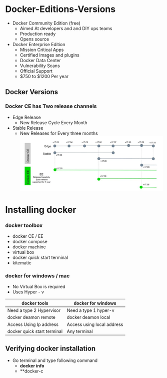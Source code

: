 
# Docker-Editions-Versions

-  Docker Community Edition (free)
   - Aimed At developers and and DIY ops teams
   - Production ready
	- Opens source
-  Docker Enterprise Edition
   - Mission Critical Apps  
   - Certified Images and plugins
   - Docker Data Center
   - Vulnerability Scans
   - Official Support
   -  $750 to $1200 Per year

## Docker Versions
### Docker CE has Two release channels
- Edge Release
	- New Release Cycle Every Month
- Stable Release
	- New Releases for Every three months
![Version Chart](https://github.com/venu-shastri/dockerknowledge/blob/master/images.JPG)

# Installing docker
### docker toolbox
- docker CE / EE
- docker compose
- docker machine
- virtual box
- docker quick start terminal
- kitematic
### docker for windows / mac
- No Virtual Box is required
- Uses Hyper - v

docker tools      | docker for windows 
 -------- | ---
 Need a type 2 Hypervisor | Need a type 1 hyper-v
 docker deamon remote | docker deamon local 
 Access Using Ip address | Access using local address
 docker quick start terminal | Any terminal

## Verifying docker installation
- Go terminal and type following command
	- **docker info**
	- **docker-c
  
 
<!--stackedit_data:
eyJoaXN0b3J5IjpbNDY1MjY2ODA0LC0xNzcyNzE0MjEsLTIwNj
Y0ODEwNjQsMTcyMzczNTA3NiwtMTI2NjkyMzgwMywxOTE5ODUy
NzQ1LDExNzMxNjE5NzFdfQ==
-->